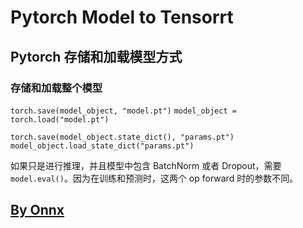 # Pytorch Model to Tensorrt

## Pytorch 存储和加载模型方式  

### 存储和加载整个模型  
`torch.save(model_object, "model.pt")`
`model_object = torch.load("model.pt")`

`torch.save(model_object.state_dict(), "params.pt")`
`model_object.load_state_dict("params.pt")`

如果只是进行推理，并且模型中包含 BatchNorm 或者 Dropout，需要 `model.eval()`。因为在训练和预测时，这两个 op forward 时的参数不同。

## [By Onnx](by_onnx/README.md)
